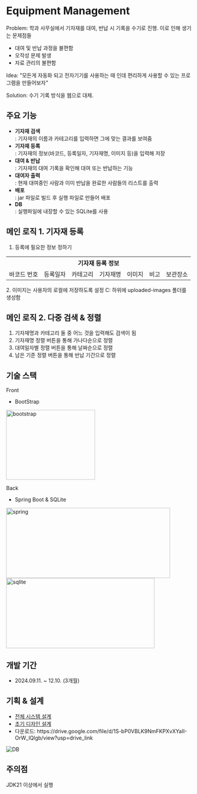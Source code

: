 # Equipment Management
Problem: 학과 사무실에서 기자재를 대여, 반납 시 기록을 수기로 진행. 이로 인해 생기는 문제점들
<ul>
  <li>대여 및 반납 과정을 불편함</li>
  <li>오작성 문제 발생</li>
  <li>자료 관리의 불편함</li>
</ul>

Idea: "모든게 자동화 되고 전자기기를 사용하는 때 인데 편리하게 사용할 수 있는 프로그램을 만들어보자"

Solution: 수기 기록 방식을 웹으로 대체.

## 주요 기능
<ul>
  <li><b>기자재 검색</b></li>: 기자재의 이름과 카테고리를 입력하면 그에 맞는 결과를 보여줌
  <li><b>기자재 등록</b></li>: 기자재의 정보(바코드, 등록일자, 기자재명, 이미지 등)을 입력해 저장
  <li><b>대여 & 반납</b></li>: 기자재의 대여 기록을 확인해 대여 또는 반납하는 기능
  <li><b>대여자 출력</b></li>: 현재 대여중인 사람과 이미 반납을 완료한 사람들의 리스트를 출력
  <li><b>배포</b></li>: jar 파일로 빌드 후 실행 파일로 만들어 배포
  <li><b>DB</b></li>: 실행파일에 내장할 수 있는 SQLite를 사용
</ul>

## 메인 로직 1. 기자재 등록
1. 등록에 필요한 정보 정하기
<table>
  <tr>
    <th scope="col" colspan="7"><b>기자재 등록 정보</b></th>
  </tr>
  <tr>
    <td>바코드 번호</td>
    <td>등록일자</td>
    <td>카테고리</td>
    <td>기자재명</td>
    <td>이미지</td>
    <td>비고</td>
    <td>보관장소</td>
  </tr>
</table>
2. 이미지는 사용자의 로컬에 저장하도록 설정
C: 하위에 uploaded-images 폴더를 생성함

## 메인 로직 2. 다중 검색 & 정렬
1. 기자재명과 카테고리 둘 중 어느 것을 입력해도 검색이 됨
2. 기자재명 정렬 버튼을 통해 가나다순으로 정렬
3. 대여일자별 정렬 버튼을 통해 날짜순으로 정렬
4. 남은 기준 정렬 버튼을 통해 반납 기간으로 정렬

## 기술 스택
Front
<ul>
  <li>BootStrap</li>
</ul>
<img alt="bootstrap" width="240" height="189" src="https://github.com/user-attachments/assets/7a3c6905-f763-44c6-9905-3250bfe83df4">

Back
<ul>
  <li>Spring Boot & SQLite</li>
</ul>
<img alt="spring" width="443" height="190" src="https://github.com/user-attachments/assets/7d920280-b34b-4c02-ba10-ba250c5c394e"><img alt="sqlite" width="401" height="190" src="https://github.com/user-attachments/assets/590d790f-63b5-4603-b1cb-deaad734f995">

## 개발 기간
<ul>
  <li>
    2024.09.11. ~ 12.10. (3개월)
  </li>
</ul>

## 기획 & 설계
<ul>
<li><a href="https://drive.google.com/file/d/1seufwAtzI3jLEyzqY9_fAZnoSox29NLJ/view?usp=sharing">전체 시스템 설계</a></li>
<li><a href="https://www.figma.com/design/BhaJw5hcDToFAqGsMA3r88/main?node-id=0-1&t=8SMGPE5hbZPxDjtm-1">초기 디자인 설계</a></li>
<li>다운로드: https://drive.google.com/file/d/1S-bP0VBLK9NmFKPXvXYaII-OrW_lQlgb/view?usp=drive_link</li>
</ul>

![DB](https://github.com/user-attachments/assets/fc3adc7b-801f-4b52-ba6c-c124c593b18a)

## 주의점
JDK21 이상에서 실행

